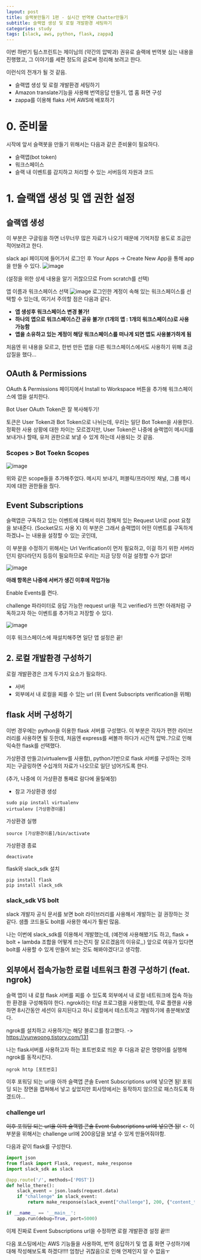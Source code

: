 ```yaml
---
layout: post
title: 슬랙봇만들기 1편 - 실시간 번역봇 Chatter만들기
subtitle: 슬랙앱 생성 및 로컬 개발환경 세팅하기
categories: study
tags: [slack, aws, python, flask, zappa]
---
```


이번 하반기 팀스프린트는 제이님의 (약간의 압박과) 권유로 슬랙에 번역봇 심는 내용을 진행했고,
그 이야기를 세편 정도의 글로써 정리해 보려고 한다.

이런식의 전개가 될 것 같음.

- 슬랙앱 생성 및 로컬 개발환경 세팅하기
- Amazon translate기능을 사용해 번역응답 만들기, 앱 홈 화면 구성
- zappa를 이용해 flaks 서버 AWS에 배포하기

# 0. 준비물

시작에 앞서 슬랙봇을 만들기 위해서는 다음과 같은 준비물이 필요하다.

- 슬랙앱(bot token)
- 워크스페이스
- 슬랙 내 이벤트를 감지하고 처리할 수 있는 서버등의 자원과 코드

# 1. 슬랙앱 생성 및 앱 권한 설정

## 슬랙앱 생성

이 부분은 구글링을 하면 너무너무 많은 자료가 나오기 때문에 기억저장 용도로 조금만 적어보려고 한다.

slack api 페이지에 들어가서 로그인 후 Your Apps -> Create New App을 통해 app을 만들 수 있다.
![image](https://github.com/jeeyeon0523/jeeyeon0523.github.io/assets/47856202/362c1892-fa88-4dc3-9ff4-47286d1153e6)

(설정을 위한 상세 내용을 알기 귀찮으므로 From scratch를 선택)

앱 이름과 워크스페이스 선택
![image](https://github.com/jeeyeon0523/jeeyeon0523.github.io/assets/47856202/2dd90834-0bf8-446f-aa34-ecdbb45eec0b)
로그인한 계정이 속해 있는 워크스페이스를 선택할 수 있는데, 여기서 주의할 점은 다음과 같다.

- **앱 생성후 워크스페이스 변경 불가!**
- **하나의 앱으로 워크스페이스간 공유 불가! (1개의 앱 : 1개의 워크스페이스)로 사용 가능함**
- **앱을 소유하고 있는 계정이 해당 워크스페이스를 떠나게 되면 앱도 사용불가하게 됨**

처음엔 위 내용을 모르고, 한번 만든 앱을 다른 워크스페이스에서도 사용하기 위해 조금 삽질을 했다...

## OAuth & Permissions

OAuth & Permissions 페이지에서 Install to Workspace 버튼을 추가해 워크스페이스에 앱을 설치한다.

Bot User OAuth Token은 잘 복사해두기!

토큰은 User Token과 Bot Token으로 나뉘는데, 우리는 일단 Bot Token을 사용한다. 정확한 사용 상황에 대한 차이는 모르겠지만, User Token은 나중에 슬랙앱이 메시지를 보내거나 할때,
유저 권한으로 보낼 수 있게 하는데 사용되는 것 같음.

### Scopes > Bot Toekn Scopes

![image](https://github.com/jeeyeon0523/jeeyeon0523.github.io/assets/47856202/b78c9a67-ffb2-40c1-bba9-548551d7057a)

위와 같은 scope들을 추가해주었다. 메시지 보내기, 퍼블릭/프라이빗 채널, 그룹 메시지에 대한 권한들을 줬다.

## Event Subscriptions

슬랙앱은 구독하고 있는 이벤트에 대해서 미리 정해져 있는 Request Url로 post 요청을 보내준다. (Socket모드 사용 X)
이 부분은 그래서 슬랙앱이 어떤 이벤트를 구독하게 하겠냐~ 는 내용을 설정할 수 있는 곳인데,

이 부분을 수정하기 위해서는 Url Verification이 먼저 필요하고, 이걸 하기 위한 서버라던지 람다라던지 등등이 필요하므로 우리는 지금 당장 이걸 설정할 수가 없다!

![image](https://github.com/jeeyeon0523/jeeyeon0523.github.io/assets/47856202/95af4835-661c-4c4a-8956-4e94634af927)

**아래 항목은 나중에 서버가 생긴 이후에 작업가능**

Enable Events를 켠다.

challenge 파라미터로 응답 가능한 request url을 적고 verified가 뜨면!
아래처럼 구독하고자 하는 이벤트를 추가하고 저장할 수 있다.

![image](https://github.com/jeeyeon0523/jeeyeon0523.github.io/assets/47856202/9c500bec-1b95-44b1-b33c-dcf24b8a4386)

이후 워크스페이스에 재설치해주면 일단 앱 설정은 끝!

## 2. 로컬 개발환경 구성하기

로컬 개발환경은 크게 두가지 요소가 필요하다.

- 서버
- 외부에서 내 로컬을 찌를 수 있는 url (위 Event Subscripts verification을 위해)

## flask 서버 구성하기

이번 경우에는 python을 이용한 flask 서버를 구성했다.
이 부분은 각자가 편한 라이브러리를 사용하면 될 듯한데, 처음엔 express를 써볼까 하다가 시간적 압박..?으로 인해 익숙한 flask를 선택했다.

가상환경 만들고(virtualenv를 사용함), python기반으로 flask 서버를 구성하는 것까지는 구글링하면 수십개의 자료가 나오므로 일단 넘어가도록 한다.

(추가, 나중에 이 가상환경 통째로 람다에 올릴예정)

- 참고
  가상환경 생성

```
sudo pip install virtualenv
virtualenv [가상환경이름]
```

가상환경 실행

```
source [가상환경이름]/bin/activate
```

가상환경 종료

```
deactivate
```

flask와 slack_sdk 설치

```
pip install flask
pip install slack_sdk
```

### slack_sdk VS bolt

slack 개발자 공식 문서를 보면 bolt 라이브러리를 사용해서 개발하는 걸 권장하는 것 같다.
샘플 코드들도 bolt를 사용한 예시가 훨씬 많음.

나는 이번에 slack_sdk를 이용해서 개발했는데, (예전에 사용해봤기도 하고, flask + bolt + lambda 조합을 어떻게 쓰는건지 잘 모르겠음의 이유로,,)
앞으로 여유가 있다면 bolt를 사용할 수 있게 만들어 보는 것도 해봐야겠다!고 생각함.

## 외부에서 접속가능한 로컬 네트워크 환경 구성하기 (feat. ngrok)

슬랙 앱이 내 로컬 flask 서버를 찌를 수 있도록 외부에서 내 로컬 네트워크에 접속 하능한 환경을 구성해줘야 한다.
ngrok라는 터널 프로그램을 사용했는데, 무료 플랜을 사용하면 8시간동안 세션이 유지된다고 하니 로컬에서 테스트하고 개발하기에 충분해보였다.

ngrok를 설치하고 사용하기는 해당 블로그를 참고했다. -> https://yunwoong.tistory.com/131

나는 flask서버를 사용하고자 하는 포트번호로 띄운 후 다음과 같은 명령어를 실행해 ngrok를 동작시킨다.

```
ngrok http [포트번호]
```

이후 포워딩 되는 url을 아까 슬랙앱 콘솔 Event Subscriptions url에 넣으면 됨!
포워딩 되는 장면을 캡쳐해서 넣고 싶었지만 회사망에서는 동작하지 않으므로 패스하도록 하겠드아...

### challenge url

~~이후 포워딩 되는 url을 아까 슬랙앱 콘솔 Event Subscriptions url에 넣으면 됨!~~
<- 이 부분을 위해서는 challenge url에 200응답을 보낼 수 있게 만들어줘야함.

다음과 같이 flask를 구성한다.

```python
import json
from flask import Flask, request, make_response
import slack_sdk as slack

@app.route('/', methods=['POST'])
def hello_there():
    slack_event = json.loads(request.data)
    if "challenge" in slack_event:
        return make_response(slack_event["challenge"], 200, {"content_type": "application/json"})

if __name__ == '__main__':
    app.run(debug=True, port=5000)
```

이제 진짜로 Event Subscriptions url을 수정하면 로컬 개발환경 설정 끝!!!

다음 포스팅에서는 AWS 기능들을 사용하여, 번역 응답하기 및 앱 홈 화면 구성하기에 대해 작성해보도록 하겠다!!!! 엄청난 귀찮음으로 인해 언제인지 알 수 없음ㅜ
